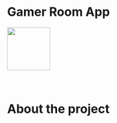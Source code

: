 ﻿# Gamer Room App
 <img width="100px" src="https://user-images.githubusercontent.com/58652794/123015226-43293680-d39e-11eb-90d0-195ee7d36197.png">
 <br>
 <br>
 <br>


# About the project

